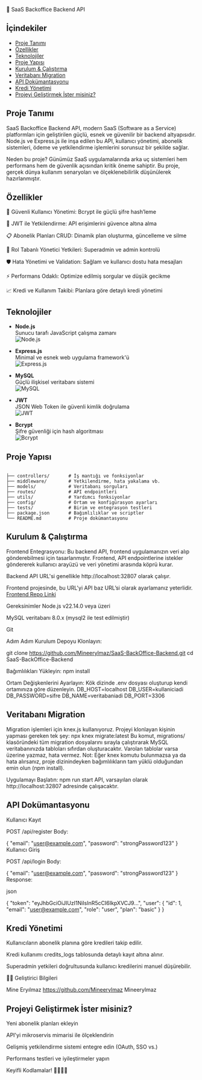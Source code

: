 🚀 SaaS Backoffice Backend API
## İçindekiler
- [Proje Tanımı](#proje-tanımı)
- [Özellikler](#özellikler)
- [Teknolojiler](#teknolojiler)
- [Proje Yapısı](#proje-yapısı)
- [Kurulum & Çalıştırma](#kurulum--çalıştırma)
- [Veritabanı Migration](#veritabanı-migration)
- [API Dokümantasyonu](#api-dokümantasyonu)
- [Kredi Yönetimi](#kredi-yönetimi)
- [Projeyi Geliştirmek İster misiniz?](#projeyi-geliştirmek-ister-misiniz)


 ## Proje Tanımı
SaaS Backoffice Backend API, modern SaaS (Software as a Service) platformları için geliştirilen güçlü, esnek ve güvenilir bir backend altyapısıdır.
Node.js ve Express.js ile inşa edilen bu API, kullanıcı yönetimi, abonelik sistemleri, ödeme ve yetkilendirme işlemlerini sorunsuz bir şekilde sağlar.

Neden bu proje?
Günümüz SaaS uygulamalarında arka uç sistemleri hem performans hem de güvenlik açısından kritik öneme sahiptir. Bu proje, gerçek dünya kullanım senaryoları ve ölçeklenebilirlik düşünülerek hazırlanmıştır.

##  Özellikler
🔐 Güvenli Kullanıcı Yönetimi: Bcrypt ile güçlü şifre hash’leme

🔑 JWT ile Yetkilendirme: API erişimlerini güvence altına alma

📋 Abonelik Planları CRUD: Dinamik plan oluşturma, güncelleme ve silme

👑 Rol Tabanlı Yönetici Yetkileri: Superadmin ve admin kontrolü

🛡️ Hata Yönetimi ve Validation: Sağlam ve kullanıcı dostu hata mesajları

⚡ Performans Odaklı: Optimize edilmiş sorgular ve düşük gecikme

📈 Kredi ve Kullanım Takibi: Planlara göre detaylı kredi yönetimi

##  Teknolojiler

- **Node.js**  
  Sunucu tarafı JavaScript çalışma zamanı  
  ![Node.js](https://img.shields.io/badge/Node.js-339933?style=flat&logo=node.js&logoColor=white)

- **Express.js**  
  Minimal ve esnek web uygulama framework'ü  
  ![Express.js](https://img.shields.io/badge/Express.js-000000?style=flat&logo=express&logoColor=white)

- **MySQL**   
  Güçlü ilişkisel veritabanı sistemi  
  ![MySQL](https://img.shields.io/badge/MySQL-4479A1?style=flat&logo=mysql&logoColor=white)

- **JWT**  
  JSON Web Token ile güvenli kimlik doğrulama  
  ![JWT](https://img.shields.io/badge/JWT-D24949?style=flat&logo=JSON%20web%20tokens&logoColor=white)

- **Bcrypt**  
  Şifre güvenliği için hash algoritması  
  ![Bcrypt](https://img.shields.io/badge/Bcrypt-F0AD4E?style=flat&logo=bcrypt&logoColor=black)


##  Proje Yapısı
```

├── controllers/       # İş mantığı ve fonksiyonlar
├── middleware/        # Yetkilendirme, hata yakalama vb.
├── models/            # Veritabanı sorguları
├── routes/            # API endpointleri
├── utils/             # Yardımcı fonksiyonlar
├── config/            # Ortam ve konfigürasyon ayarları
├── tests/             # Birim ve entegrasyon testleri
├── package.json       # Bağımlılıklar ve scriptler
└── README.md          # Proje dokümantasyonu
```
##  Kurulum & Çalıştırma
Frontend Entegrasyonu:
Bu backend API, frontend uygulamanızın veri alıp gönderebilmesi için tasarlanmıştır. Frontend, API endpointlerine istekler göndererek kullanıcı arayüzü ve veri yönetimi arasında köprü kurar.

Backend API URL'si genellikle http://localhost:32807 olarak çalışır.

Frontend projesinde, bu URL'yi API baz URL’si olarak ayarlamanız yeterlidir.
 [Frontend Repo Linki](https://github.com/Mineerylmaz/SaaSBackOfficeFrontend)
 
Gereksinimler
Node.js v22.14.0 veya üzeri

MySQL veritabanı 8.0.x (mysql2 ile test edilmiştir)

Git

Adım Adım Kurulum
Depoyu Klonlayın:


git clone https://github.com/Mineerylmaz/SaaS-BackOffice-Backend.git
cd SaaS-BackOffice-Backend

Bağımlılıkları Yükleyin:
npm install

Ortam Değişkenlerini Ayarlayın:
Kök dizinde .env dosyası oluşturup kendi ortamınıza göre düzenleyin.
DB_HOST=localhost
DB_USER=kullaniciadi
DB_PASSWORD=sifre
DB_NAME=veritabaniadi
DB_PORT=3306


## Veritabanı Migration
Migration işlemleri için knex.js kullanıyoruz.
Projeyi klonlayan kişinin yapması gereken tek şey:
npx knex migrate:latest
Bu komut, migrations/ klasöründeki tüm migration dosyalarını sırayla çalıştırarak MySQL veritabanınızda tabloları sıfırdan oluşturacaktır.
Varolan tablolar varsa üzerine yazmaz, hata vermez.
Not: Eğer knex komutu bulunmazsa ya da hata alırsanız, proje dizinindeyken bağımlılıkların tam yüklü olduğundan emin olun (npm install).

Uygulamayı Başlatın:
npm run start
API, varsayılan olarak http://localhost:32807 adresinde çalışacaktır.

## API Dokümantasyonu
Kullanıcı Kayıt

POST /api/register
Body:

{
  "email": "user@example.com",
  "password": "strongPassword123"
}
Kullanıcı Giriş

POST /api/login
Body:


{
  "email": "user@example.com",
  "password": "strongPassword123"
}
Response:

json

{
  "token": "eyJhbGciOiJIUzI1NiIsInR5cCI6IkpXVCJ9...",
  "user": {
    "id": 1,
    "email": "user@example.com",
    "role": "user",
    "plan": "basic"
  }
}
##  Kredi Yönetimi
Kullanıcıların abonelik planına göre kredileri takip edilir.

Kredi kullanımı credits_logs tablosunda detaylı kayıt altına alınır.

Superadmin yetkileri doğrultusunda kullanıcı kredilerini manuel düşürebilir.

🧑‍💻 Geliştirici Bilgileri

Mine Eryılmaz	https://github.com/Mineerylmaz	Mineerylmaz



## Projeyi Geliştirmek İster misiniz?
Yeni abonelik planları ekleyin

API'yi mikroservis mimarisi ile ölçeklendirin

Gelişmiş yetkilendirme sistemi entegre edin (OAuth, SSO vs.)

Performans testleri ve iyileştirmeler yapın



Keyifli Kodlamalar! 👩‍💻👨‍💻
